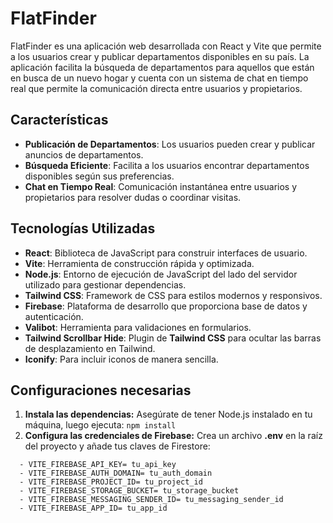 # FlatFinder

FlatFinder es una aplicación web desarrollada con React y Vite que permite a los usuarios crear y publicar departamentos disponibles en su país. La aplicación facilita la búsqueda de departamentos para aquellos que están en busca de un nuevo hogar y cuenta con un sistema de chat en tiempo real que permite la comunicación directa entre usuarios y propietarios.

## Características

- **Publicación de Departamentos**: Los usuarios pueden crear y publicar anuncios de departamentos.
- **Búsqueda Eficiente**: Facilita a los usuarios encontrar departamentos disponibles según sus preferencias.
- **Chat en Tiempo Real**: Comunicación instantánea entre usuarios y propietarios para resolver dudas o coordinar visitas.

## Tecnologías Utilizadas

- **React**: Biblioteca de JavaScript para construir interfaces de usuario.
- **Vite**: Herramienta de construcción rápida y optimizada.
- **Node.js**: Entorno de ejecución de JavaScript del lado del servidor utilizado para gestionar dependencias.
- **Tailwind CSS**: Framework de CSS para estilos modernos y responsivos.
- **Firebase**: Plataforma de desarrollo que proporciona base de datos y autenticación.
- **Valibot**: Herramienta para validaciones en formularios.
- **Tailwind Scrollbar Hide**: Plugin de **Tailwind CSS** para ocultar las barras de desplazamiento en Tailwind.
- **Iconify**: Para incluir iconos de manera sencilla.

## Configuraciones necesarias

1. **Instala las dependencias:** Asegúrate de tener Node.js instalado en tu máquina, luego ejecuta: ``` npm install ```
2. **Configura las credenciales de Firebase:** Crea un archivo **.env** en la raíz del proyecto y añade tus claves de Firestore:
```
  - VITE_FIREBASE_API_KEY= tu_api_key
  - VITE_FIREBASE_AUTH_DOMAIN= tu_auth_domain
  - VITE_FIREBASE_PROJECT_ID= tu_project_id
  - VITE_FIREBASE_STORAGE_BUCKET= tu_storage_bucket
  - VITE_FIREBASE_MESSAGING_SENDER_ID= tu_messaging_sender_id
  - VITE_FIREBASE_APP_ID= tu_app_id
```
